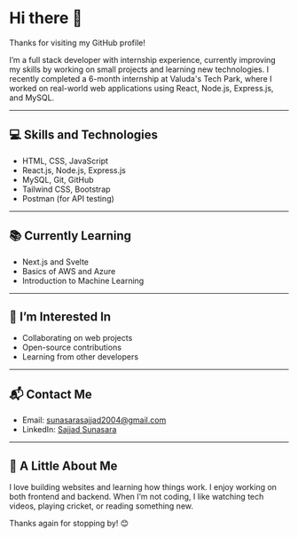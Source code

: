 # Hi there 👋

Thanks for visiting my GitHub profile!

I’m a full stack developer with internship experience, currently improving my skills by working on small projects and learning new technologies. I recently completed a 6-month internship at Valuda's Tech Park, where I worked on real-world web applications using React, Node.js, Express.js, and MySQL.

---

## 💻 Skills and Technologies

- HTML, CSS, JavaScript
- React.js, Node.js, Express.js
- MySQL, Git, GitHub
- Tailwind CSS, Bootstrap
- Postman (for API testing)

---

## 📚 Currently Learning

- Next.js and Svelte
- Basics of AWS and Azure
- Introduction to Machine Learning

---

## 🤝 I’m Interested In

- Collaborating on web projects
- Open-source contributions
- Learning from other developers

---

## 📬 Contact Me

- Email: sunasarasajjad2004@gmail.com  
- LinkedIn: [Sajjad Sunasara](linkedin.com/in/sajjad-sunasara-a6b997307)  


---

## 🎯 A Little About Me

I love building websites and learning how things work. I enjoy working on both frontend and backend. When I’m not coding, I like watching tech videos, playing cricket, or reading something new.

Thanks again for stopping by! 😊
